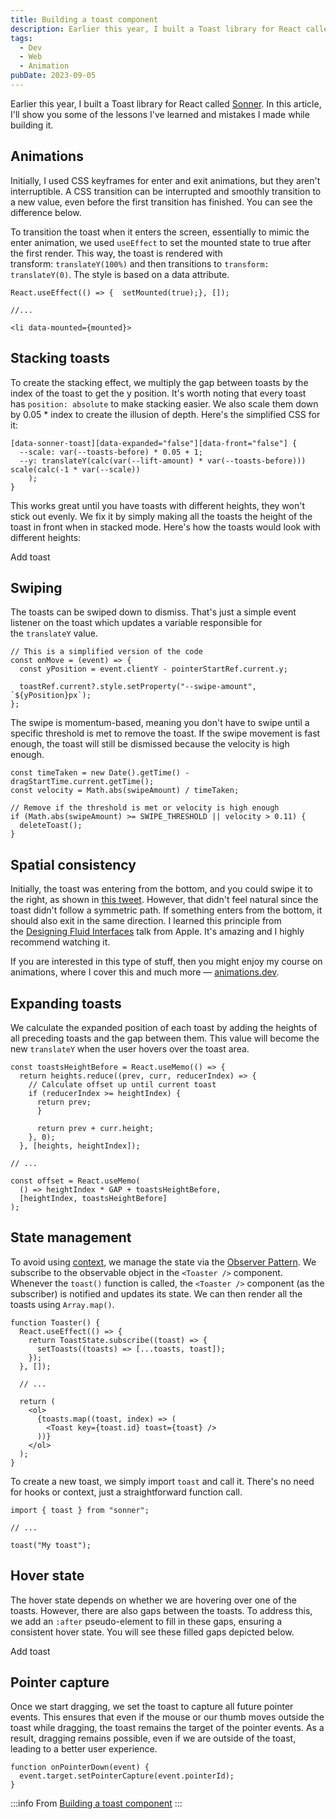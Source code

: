 ```yaml
---
title: Building a toast component
description: Earlier this year, I built a Toast library for React called Sonner. In this article, I'll show you some of the lessons I've learned and mistakes I made while building it.
tags:
  - Dev
  - Web
  - Animation
pubDate: 2023-09-05
---
```

Earlier this year, I built a Toast library for React called [Sonner](https://sonner.emilkowal.ski/). In this article, I'll show you some of the lessons I've learned and mistakes I made while building it.

## Animations

Initially, I used CSS keyframes for enter and exit animations, but they aren't interruptible. A CSS transition can be interrupted and smoothly transition to a new value, even before the first transition has finished. You can see the difference below.

To transition the toast when it enters the screen, essentially to mimic the enter animation, we used `useEffect` to set the mounted state to true after the first render. This way, the toast is rendered with transform: `translateY(100%)` and then transitions to `transform: translateY(0)`. The style is based on a data attribute.

```tsx
React.useEffect(() => {  setMounted(true);}, []); 

//... 

<li data-mounted={mounted}>
```

## Stacking toasts

To create the stacking effect, we multiply the gap between toasts by the index of the toast to get the y position. It's worth noting that every toast has `position: absolute` to make stacking easier. We also scale them down by 0.05 * index to create the illusion of depth. Here's the simplified CSS for it:

```tsx
[data-sonner-toast][data-expanded="false"][data-front="false"] {  
  --scale: var(--toasts-before) * 0.05 + 1;
  --y: translateY(calc(var(--lift-amount) * var(--toasts-before))) scale(calc(-1 * var(--scale))
    );
}
```

This works great until you have toasts with different heights, they won't stick out evenly. We fix it by simply making all the toasts the height of the toast in front when in stacked mode. Here's how the toasts would look with different heights:

Add toast


## Swiping

The toasts can be swiped down to dismiss. That's just a simple event listener on the toast which updates a variable responsible for the `translateY` value.

```tsx
// This is a simplified version of the code
const onMove = (event) => {
  const yPosition = event.clientY - pointerStartRef.current.y;

  toastRef.current?.style.setProperty("--swipe-amount", `${yPosition}px`);
};
```

The swipe is momentum-based, meaning you don't have to swipe until a specific threshold is met to remove the toast. If the swipe movement is fast enough, the toast will still be dismissed because the velocity is high enough.

```tsx
const timeTaken = new Date().getTime() - dragStartTime.current.getTime();
const velocity = Math.abs(swipeAmount) / timeTaken; 

// Remove if the threshold is met or velocity is high enough
if (Math.abs(swipeAmount) >= SWIPE_THRESHOLD || velocity > 0.11) {
  deleteToast();
}
```



## Spatial consistency

Initially, the toast was entering from the bottom, and you could swipe it to the right, as shown in [this tweet](https://twitter.com/emilkowalski_/status/1503372086038962178). However, that didn't feel natural since the toast didn't follow a symmetric path. If something enters from the bottom, it should also exit in the same direction. I learned this principle from the [Designing Fluid Interfaces](https://developer.apple.com/videos/play/wwdc2018/803/) talk from Apple. It's amazing and I highly recommend watching it.  
  
If you are interested in this type of stuff, then you might enjoy my course on animations, where I cover this and much more — [animations.dev](https://animations.dev/).



## Expanding toasts


We calculate the expanded position of each toast by adding the heights of all preceding toasts and the gap between them. This value will become the new `translateY` when the user hovers over the toast area.

```tsx
const toastsHeightBefore = React.useMemo(() => {
  return heights.reduce((prev, curr, reducerIndex) => {
    // Calculate offset up until current toast
    if (reducerIndex >= heightIndex) {
      return prev;
      }
                      
      return prev + curr.height;
    }, 0);
  }, [heights, heightIndex]); 

// ... 

const offset = React.useMemo(
  () => heightIndex * GAP + toastsHeightBefore,
  [heightIndex, toastsHeightBefore]
);
```

## State management

To avoid using [context](https://react.dev/reference/react/createContext), we manage the state via the [Observer Pattern](https://javascriptpatterns.vercel.app/patterns/design-patterns/observer-pattern). We subscribe to the observable object in the `<Toaster />` component. Whenever the `toast()` function is called, the `<Toaster />` component (as the subscriber) is notified and updates its state. We can then render all the toasts using `Array.map()`.

```tsx
function Toaster() {
  React.useEffect(() => {
    return ToastState.subscribe((toast) => {
      setToasts((toasts) => [...toasts, toast]);
    });
  }, []);
            
  // ...
  
  return (
    <ol>
      {toasts.map((toast, index) => (
        <Toast key={toast.id} toast={toast} />
      ))}
    </ol>
  );
}
```

To create a new toast, we simply import `toast` and call it. There's no need for hooks or context, just a straightforward function call.

```tsx
import { toast } from "sonner"; 

// ... 

toast("My toast");
```


## Hover state

The hover state depends on whether we are hovering over one of the toasts. However, there are also gaps between the toasts. To address this, we add an `:after` pseudo-element to fill in these gaps, ensuring a consistent hover state. You will see these filled gaps depicted below.

Add toast

## Pointer capture

Once we start dragging, we set the toast to capture all future pointer events. This ensures that even if the mouse or our thumb moves outside the toast while dragging, the toast remains the target of the pointer events. As a result, dragging remains possible, even if we are outside of the toast, leading to a better user experience.

```tsx
function onPointerDown(event) {
  event.target.setPointerCapture(event.pointerId);
}
```


:::info
From [Building a toast component](https://emilkowal.ski/ui/building-a-toast-component)
:::